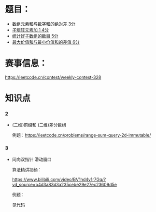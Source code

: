 # 题目：<br>
- [数组元素和与数字和的绝对差 3分](https://leetcode.cn/problems/difference-between-element-sum-and-digit-sum-of-an-array/)
- [子矩阵元素加 1 4分](https://leetcode.cn/problems/increment-submatrices-by-one/)
- [统计好子数组的数目 5分](https://leetcode.cn/problems/count-the-number-of-good-subarrays/)
- [最大价值和与最小价值和的差值 6分](https://leetcode.cn/problems/difference-between-maximum-and-minimum-price-sum/)

# 赛事信息：<br>
https://leetcode.cn/contest/weekly-contest-328

# 知识点

### 2

- (二维)前缀和 (二维)差分数组

  例题：https://leetcode.cn/problems/range-sum-query-2d-immutable/

### 3

- 同向双指针 滑动窗口

  算法精讲视频：

  https://www.bilibili.com/video/BV1hd4y1r7Gq/?vd_source=b4d3a83d3a235cebe29e27ec23609d5e

  例题：

  见代码